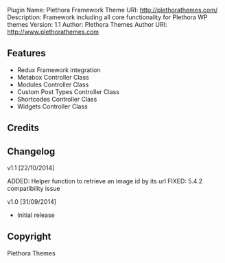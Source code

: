 Plugin Name: Plethora Framework
Theme URI: http://plethorathemes.com/
Description: Framework including all core functionality for Plethora WP themes
Version: 1.1
Author: Plethora Themes
Author URI: http://www.plethorathemes.com



Features
--------

 - Redux Framework integration
 - Metabox Controller Class
 - Modules Controller Class
 - Custom Post Types Controller Class
 - Shortcodes Controller Class
 - Widgets Controller Class

Credits
--------

Changelog
---------
 v1.1 [22/10/2014]

 ADDED: Helper function to retrieve an image id by its url
 FIXED: 5.4.2 compatibility issue 

 v1.0 [31/09/2014]
 
- Initial release

Copyright
----------

Plethora Themes